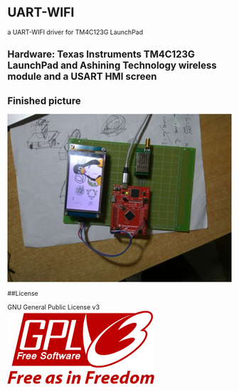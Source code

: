 # UART-WIFI
a UART-WIFI driver for TM4C123G LaunchPad
## Hardware: Texas Instruments TM4C123G LaunchPad and Ashining Technology wireless module and a USART HMI screen

## Finished picture
![finished picture](/img/2115088354.jpg)

##License

GNU General Public License v3
![gpl](/img/GPLv3_Logo.png)
